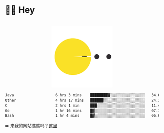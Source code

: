 
# 👋🏻 Hey
<div align="center">
	<br>
	<img src="https://raw.githubusercontent.com/Aniket965/Aniket965/master/pacman.svg?sanitize=true" width="200" height="200">
	<br>
</div>

<!--START_SECTION:waka-->

```txt
Java                   6 hrs 3 mins    ████████▓░░░░░░░░░░░░░░░░   34.02 %
Other                  4 hrs 17 mins   ██████░░░░░░░░░░░░░░░░░░░   24.14 %
C                      2 hrs 1 min     ███░░░░░░░░░░░░░░░░░░░░░░   11.42 %
Go                     1 hr 16 mins    █▓░░░░░░░░░░░░░░░░░░░░░░░   07.12 %
Bash                   1 hr 4 mins     █▓░░░░░░░░░░░░░░░░░░░░░░░   06.09 %
```

<!--END_SECTION:waka-->

 ➡️  来我的网站瞧瞧吗？[这里](https://www.shaolongfei.com)
